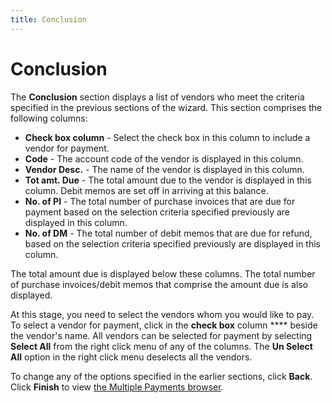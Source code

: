 ```yaml
---
title: Conclusion
---
```


# Conclusion


The **Conclusion** section displays  a list of vendors who meet the criteria specified in the previous sections  of the wizard. This section comprises the following columns:

- **Check 
 box column** - Select the check box in this column to include a vendor  for payment.
- **Code**  - The account code of the vendor is displayed in this column.
- **Vendor 
 Desc.**  - The name of the vendor is displayed in this column.
- **Tot 
 amt. Due** -  The total amount due to the vendor is displayed in this column. Debit  memos are set off in arriving at this balance.
- **No. 
 of PI** - The total number of purchase invoices that are due for  payment based on the selection criteria specified previously are displayed  in this column.
- **No. 
 of DM** - The total number of debit memos that are due for refund,  based on the selection criteria specified previously are displayed in  this column.



The total amount due is displayed below these columns. The total number  of purchase invoices/debit memos that comprise the amount due is also  displayed.


At this stage, you need to select the vendors whom you would like to  pay. To select a vendor for payment, click in the **check 
 box** column **** beside the vendor's  name. All vendors can be selected for payment by selecting **Select 
 All** from the right click menu of any of the columns. The **Un Select All** option in the right click  menu deselects  all the vendors.


To change any of the options specified in the earlier sections, click  **Back**. Click **Finish**  to view [the Multiple Payments  browser]({{site.acc_baseurl}}/vendor-payments-and-refunds/multiple-payments/wizard/browser/the_multiple_payments_profile.html).
